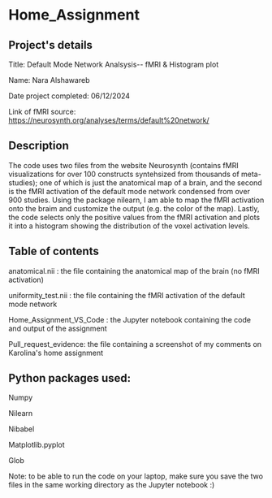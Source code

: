 # Home_Assignment

## Project's details
Title: Default Mode Network Analsysis-- fMRI & Histogram plot

Name: Nara Alshawareb

Date project completed: 06/12/2024

Link of fMRI source: https://neurosynth.org/analyses/terms/default%20network/


## Description
The code uses two files from the website Neurosynth (contains fMRI visualizations for over 100 constructs syntehsized from thousands of meta-studies); one of which is just the anatomical map of a brain, and the second is the fMRI activation of the default mode network condensed from over 900 studies. Using the package nilearn, I am able to map the fMRI activation onto the braim and customize the output (e.g. the color of the map). Lastly, the code selects only the positive values from the fMRI  activation and plots it into a histogram showing the distribution of the voxel activation levels.

## Table of contents
anatomical.nii : the file containing the anatomical map of the brain (no fMRI activation)

uniformity_test.nii : the file containing the fMRI activation of the default mode network

Home_Assignment_VS_Code : the Jupyter notebook containing the code and output of the assignment

Pull_request_evidence: the file containing a screenshot of my comments on Karolina's home assignment

## Python packages used:
Numpy

Nilearn

Nibabel

Matplotlib.pyplot

Glob

Note: to be able to run the code on your laptop, make sure you save the two files in the same working directory as the Jupyter notebook :)

